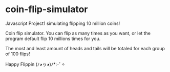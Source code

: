 # coin-flip-simulator
Javascript Project1 simulating flipping 10 million coins!

Coin flip simulator. 
You can flip as many times as you want, or let the program default flip 10 millions times for you.

The most and least amount of heads and tails will be totaled for each group of 100 flips!

Happy Flippin (ﾉ◕ヮ◕)ﾉ*:･ﾟ✧
